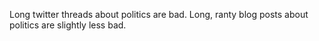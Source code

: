 Long twitter threads about politics are bad. Long, ranty blog posts about politics are slightly less bad.

